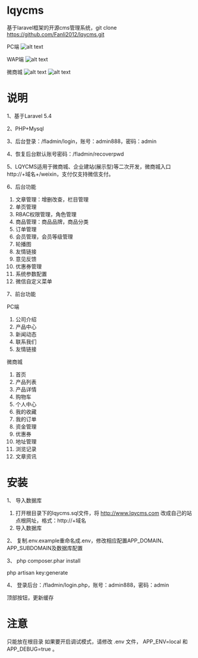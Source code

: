 # lqycms
基于laravel框架的开源cms管理系统，git clone https://github.com/Fanli2012/lqycms.git

PC端
![alt text](/public/images/screenshots.jpg "网站截图")

WAP端
![alt text](/public/images/wapscreenshots.png "手机站截图")

微商城
![alt text](/public/images/wscscreenshots.jpg "微商城截图")
![alt text](/public/images/wscmyscreenshots.png "微商城个人中心截图")


# 说明

1、基于Laravel 5.4

2、PHP+Mysql

3、后台登录：/fladmin/login，账号：admin888，密码：admin

4、恢复后台默认账号密码：/fladmin/recoverpwd

5、LQYCMS适用于微商城、企业建站(展示型)等二次开发，微商城入口http://+域名+/weixin，支付仅支持微信支付。

6、后台功能
1) 文章管理：增删改查，栏目管理
2) 单页管理
3) RBAC权限管理，角色管理
4) 商品管理：商品品牌，商品分类
5) 订单管理
6) 会员管理，会员等级管理
7) 轮播图
8) 友情链接
9) 意见反馈
10) 优惠券管理
11) 系统参数配置
12) 微信自定义菜单

7、前台功能

PC端
1) 公司介绍
2) 产品中心
3) 新闻动态
4) 联系我们
5) 友情链接

微商城
1) 首页
2) 产品列表
3) 产品详情
4) 购物车
5) 个人中心
6) 我的收藏
7) 我的订单
8) 资金管理
9) 优惠券
10) 地址管理
11) 浏览记录
12) 文章资讯


# 安装

1、 导入数据库
1) 打开根目录下的lqycms.sql文件，将 http://www.lqycms.com 改成自己的站点根网址，格式：http://+域名
2) 导入数据库

2、 复制.env.example重命名成.env，修改相应配置APP_DOMAIN、APP_SUBDOMAIN及数据库配置

3、 
php composer.phar install

php artisan key:generate


4、 登录后台：/fladmin/login.php，账号：admin888，密码：admin

顶部按钮，更新缓存


# 注意
只能放在根目录
如果要开启调试模式，请修改 .env 文件， APP_ENV=local 和 APP_DEBUG=true 。
